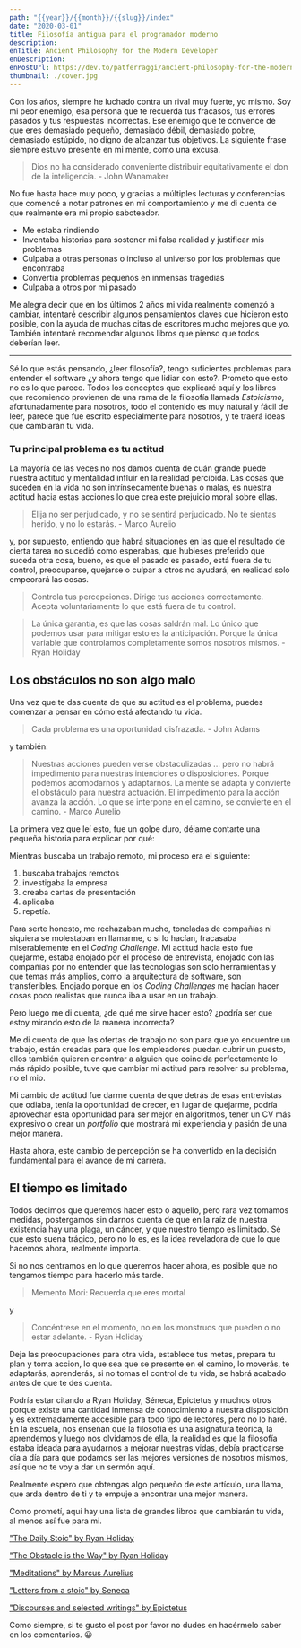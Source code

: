 ```yaml
---
path: "{{year}}/{{month}}/{{slug}}/index"
date: "2020-03-01"
title: Filosofía antigua para el programador moderno
description:
enTitle: Ancient Philosophy for the Modern Developer
enDescription:
enPostUrl: https://dev.to/patferraggi/ancient-philosophy-for-the-modern-developer-42p
thumbnail: ./cover.jpg
---
```


Con los años, siempre he luchado contra un rival muy fuerte, yo mismo.
Soy mi peor enemigo, esa persona que te recuerda tus fracasos, tus errores pasados ​​y tus respuestas incorrectas.
Ese enemigo que te convence de que eres demasiado pequeño, demasiado débil, demasiado pobre, demasiado estúpido, no digno de alcanzar tus objetivos.
La siguiente frase siempre estuvo presente en mi mente, como una excusa.

> Dios no ha considerado conveniente distribuir equitativamente el don de la inteligencia. - John Wanamaker

No fue hasta hace muy poco, y gracias a múltiples lecturas y conferencias que comencé a notar patrones en mi comportamiento y me di cuenta de que realmente era mi propio saboteador.

- Me estaba rindiendo
- Inventaba historias para sostener mi falsa realidad y justificar mis problemas
- Culpaba a otras personas o incluso al universo por los problemas que encontraba
- Convertía problemas pequeños en inmensas tragedias
- Culpaba a otros por mi pasado

Me alegra decir que en los últimos 2 años mi vida realmente comenzó a cambiar, intentaré describir algunos pensamientos claves que hicieron esto posible, con la ayuda de muchas citas de escritores mucho mejores que yo. También intentaré recomendar algunos libros que pienso que todos deberían leer.

---

Sé lo que estás pensando, ¿leer filosofía?, tengo suficientes problemas para entender el software ¿y ahora tengo que lidiar con esto?. Prometo que esto no es lo que parece. Todos los conceptos que explicaré aquí y los libros que recomiendo provienen de una rama de la filosofía llamada _Estoicismo_, afortunadamente para nosotros, todo el contenido es muy natural y fácil de leer, parece que fue escrito especialmente para nosotros, y te traerá ideas que cambiarán tu vida.

### Tu principal problema es tu actitud

La mayoría de las veces no nos damos cuenta de cuán grande puede nuestra actitud y mentalidad influir en la realidad percibida. Las cosas que suceden en la vida no son intrínsecamente buenas o malas, es nuestra actitud hacia estas acciones lo que crea este prejuicio moral sobre ellas.

> Elija no ser perjudicado, y no se sentirá perjudicado. No te sientas herido, y no lo estarás. - Marco Aurelio

y, por supuesto, entiendo que habrá situaciones en las que el resultado de cierta tarea no sucedió como esperabas, que hubieses preferido que suceda otra cosa, bueno, es que el pasado es pasado, está fuera de tu control, preocuparse, quejarse o culpar a otros no ayudará, en realidad solo empeorará las cosas.

> Controla tus percepciones. Dirige tus acciones correctamente. Acepta voluntariamente lo que está fuera de tu control.

> La única garantía, es que las cosas saldrán mal. Lo único que podemos usar para mitigar esto es la anticipación. Porque la única variable que controlamos completamente somos nosotros mismos. - Ryan Holiday

## Los obstáculos no son algo malo

Una vez que te das cuenta de que su actitud es el problema, puedes comenzar a pensar en cómo está afectando tu vida.

> Cada problema es una oportunidad disfrazada. - John Adams

y también:

> Nuestras acciones pueden verse obstaculizadas ... pero no habrá impedimento para nuestras intenciones o disposiciones. Porque podemos acomodarnos y adaptarnos. La mente se adapta y convierte el obstáculo para nuestra actuación. El impedimento para la acción avanza la acción. Lo que se interpone en el camino, se convierte en el camino. - Marco Aurelio

La primera vez que leí esto, fue un golpe duro, déjame contarte una pequeña historia para explicar por qué:

Mientras buscaba un trabajo remoto, mi proceso era el siguiente:

1. buscaba trabajos remotos
2. investigaba la empresa
3. creaba cartas de presentación
4. aplicaba
5. repetía.

Para serte honesto, me rechazaban mucho, toneladas de compañías ni siquiera se molestaban en llamarme, o si lo hacían, fracasaba miserablemente en el _Coding Challenge_. Mi actitud hacia esto fue quejarme, estaba enojado por el proceso de entrevista, enojado con las compañías por no entender que las tecnologías son solo herramientas y que temas más amplios, como la arquitectura de software, son transferibles. Enojado porque en los _Coding Challenges_ me hacían hacer cosas poco realistas que nunca iba a usar en un trabajo.

Pero luego me di cuenta, ¿de qué me sirve hacer esto? ¿podría ser que estoy mirando esto de la manera incorrecta?

Me di cuenta de que las ofertas de trabajo no son para que yo encuentre un trabajo, están creadas para que los empleadores puedan cubrir un puesto, ellos también quieren encontrar a alguien que coincida perfectamente lo más rápido posible, tuve que cambiar mi actitud para resolver su problema, no el mio.

Mi cambio de actitud fue darme cuenta de que detrás de esas entrevistas que odiaba, tenía la oportunidad de crecer, en lugar de quejarme, podría aprovechar esta oportunidad para ser mejor en algoritmos, tener un CV más expresivo o crear un _portfolio_ que mostrará mi experiencia y pasión de una mejor manera.

Hasta ahora, este cambio de percepción se ha convertido en la decisión fundamental para el avance de mi carrera.

## El tiempo es limitado

Todos decimos que queremos hacer esto o aquello, pero rara vez tomamos medidas, postergamos sin darnos cuenta de que en la raíz de nuestra existencia hay una plaga, un cáncer, y que nuestro tiempo es limitado. Sé que esto suena trágico, pero no lo es, es la idea reveladora de que lo que hacemos ahora, realmente importa.

Si no nos centramos en lo que queremos hacer ahora, es posible que no tengamos tiempo para hacerlo más tarde.

> Memento Mori: Recuerda que eres mortal

y

> Concéntrese en el momento, no en los monstruos que pueden o no estar adelante. - Ryan Holiday

Deja las preocupaciones para otra vida, establece tus metas, prepara tu plan y toma accion, lo que sea que se presente en el camino, lo moverás, te adaptarás, aprenderás, si no tomas el control de tu vida, se habrá acabado antes de que te des cuenta.

Podría estar citando a Ryan Holiday, Séneca, Epictetus y muchos otros porque existe una cantidad inmensa de conocimiento a nuestra disposición y es extremadamente accesible para todo tipo de lectores, pero no lo haré.
En la escuela, nos enseñan que la filosofía es una asignatura teórica, la aprendemos y luego nos olvidamos de ella, la realidad es que la filosofía estaba ideada para ayudarnos a mejorar nuestras vidas, debía practicarse día a día para que podamos ser las mejores versiones de nosotros mismos, así que no te voy a dar un sermón aquí.

Realmente espero que obtengas algo pequeño de este artículo, una llama, que arda dentro de ti y te empuje a encontrar una mejor manera.

Como prometí, aquí hay una lista de grandes libros que cambiarán tu vida, al menos así fue para mi.

["The Daily Stoic" by Ryan Holiday](https://www.amazon.com/Daily-Stoic-Meditations-Wisdom-Perseverance/dp/0735211736/ref=sr_1_1?keywords=the+daily+stoic&qid=1583091962&sr=8-1)

["The Obstacle is the Way" by Ryan Holiday](https://www.amazon.com/Obstacle-Way-Timeless-Turning-Triumph/dp/B00K5JUNSU/ref=sr_1_1?keywords=the+obstacle&qid=1583091989&sr=8-1)

["Meditations" by Marcus Aurelius](https://www.amazon.com/Unknown-Meditations-of-Marcus-Aurelius/dp/B008H33IXS/ref=sr_1_1?crid=3172VU7G8LG7D&keywords=meditations+marcus+aurelius&qid=1583092021&s=audible&sprefix=meditations+%2Caudible%2C225&sr=1-1)

["Letters from a stoic" by Seneca](https://www.amazon.com/Letters-from-a-Stoic/dp/B07B1JVWLF/ref=sr_1_1?crid=3D7QP12HV4NQ9&keywords=letters+from+a+stoic+by+seneca&qid=1583092054&s=audible&sprefix=letters+from+a+%2Caudible%2C217&sr=1-1)

["Discourses and selected writings" by Epictetus](https://www.amazon.com/Discourses-Selected-Writings-Penguin-Classics/dp/0140449469/ref=sr_1_1?keywords=discourses+and+selected+writings&qid=1583092138&sr=8-1)

Como siempre, si te gusto el post por favor no dudes en hacérmelo saber en los comentarios. &#128512;

